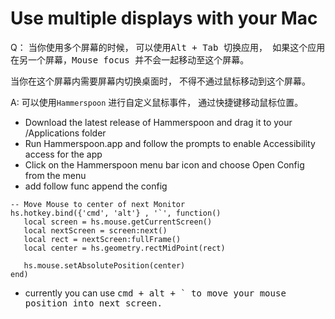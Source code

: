 # Use multiple displays with your Mac

Q：
当你使用多个屏幕的时候， 可以使用<kbd>Alt<kbd> + <kbd>Tab<kbd> 切换应用，
如果这个应用在另一个屏幕，Mouse focus 并不会一起移动至这个屏幕。

当你在这个屏幕内需要屏幕内切换桌面时， 不得不通过鼠标移动到这个屏幕。

A:
可以使用`Hammerspoon` 进行自定义鼠标事件， 通过快捷键移动鼠标位置。
- Download the latest release of Hammerspoon and drag it to your /Applications folder
- Run Hammerspoon.app and follow the prompts to enable Accessibility access for the app
- Click on the Hammerspoon menu bar icon and choose Open Config from the menu
- add follow func append the config
 ```
 -- Move Mouse to center of next Monitor
hs.hotkey.bind({'cmd', 'alt'} , '`', function()
    local screen = hs.mouse.getCurrentScreen()
    local nextScreen = screen:next()
    local rect = nextScreen:fullFrame()
    local center = hs.geometry.rectMidPoint(rect)

    hs.mouse.setAbsolutePosition(center)
end)
```
- currently you can use  <kbd>cmd<kbd> + <kbd>alt<kbd> + <kbd>`<kbd> to move your mouse position into next screen. 
 


